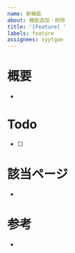 ```yaml
---
name: 新機能
about: 機能追加・削除
title: '[Feature] '
labels: feature
assignees: xyytgae
---
```


# 概要

-

# Todo

- [ ]

# 該当ページ

-

# 参考

-
